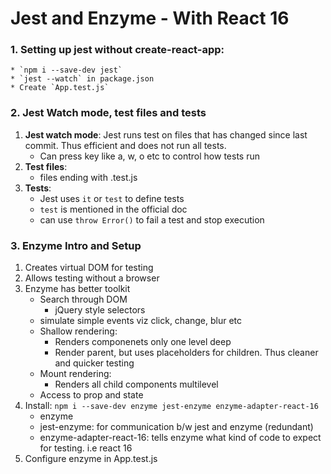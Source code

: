# Jest and Enzyme - With React 16

### 1. Setting up jest without create-react-app:
    * `npm i --save-dev jest`
    * `jest --watch` in package.json
    * Create `App.test.js`

### 2. Jest Watch mode, test files and tests
1. **Jest watch mode**: Jest runs test on files that has changed since last commit. Thus efficient and does not run all tests.
    * Can press key like a, w, o etc to control how tests run
2. **Test files**: 
    * files ending with .test.js
3. **Tests**:
    * Jest uses `it` or `test` to define tests
    * `test` is mentioned in the official doc
    * can use `throw Error()` to fail a test and stop execution

### 3. Enzyme Intro and Setup
1. Creates virtual DOM for testing
2. Allows testing without a browser
3. Enzyme has better toolkit
    * Search through DOM
        * jQuery style selectors
    * simulate simple events viz click, change, blur etc
    * Shallow rendering: 
        * Renders componenets only one level deep
        * Render parent, but uses placeholders for children. Thus cleaner and quicker testing
    * Mount rendering:
        * Renders all child components multilevel
    * Access to prop and state
4. Install: `npm i --save-dev enzyme jest-enzyme enzyme-adapter-react-16`
    * enzyme
    * jest-enzyme: for communication b/w jest and enzyme (redundant)
    * enzyme-adapter-react-16: tells enzyme what kind of code to expect for testing. i.e react 16
5. Configure enzyme in App.test.js
